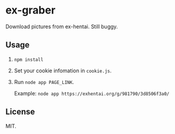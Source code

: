 # ex-graber
Download pictures from ex-hentai. Still buggy.

## Usage
1. `npm install`
2. Set your cookie infomation in `cookie.js`.
3. Run `node app PAGE_LINK`. 
  
   Example: `node app https://exhentai.org/g/981790/3d8506f3a0/`

## License
MIT.